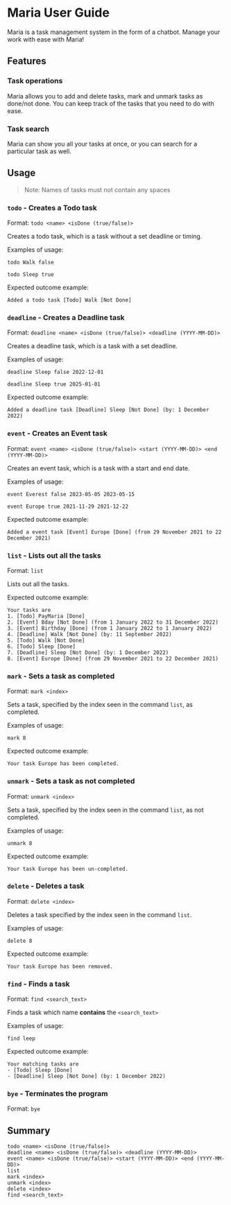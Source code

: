# Maria User Guide

Maria is a task management system in the form of a chatbot. Manage your work with ease with Maria!

## Features 

### Task operations

Maria allows you to add and delete tasks, mark and unmark tasks as done/not done. 
You can keep track of the tasks that you need to do with ease.

### Task search

Maria can show you all your tasks at once, or you can search for a particular task as well.

## Usage

> Note: Names of tasks must not contain any spaces

### `todo` - Creates a Todo task

Format: `todo <name> <isDone (true/false)>`

Creates a todo task, which is a task without a set deadline or timing.

Examples of usage: 

`todo Walk false`

`todo Sleep true`

Expected outcome example:

```
Added a todo task [Todo] Walk [Not Done]
```

### `deadline` - Creates a Deadline task

Format: `deadline <name> <isDone (true/false)> <deadline (YYYY-MM-DD)>`

Creates a deadline task, which is a task with a set deadline.

Examples of usage:

`deadline Sleep false 2022-12-01`

`deadline Sleep true 2025-01-01`

Expected outcome example:

```
Added a deadline task [Deadline] Sleep [Not Done] (by: 1 December 2022)
```

### `event` - Creates an Event task

Format: `event <name> <isDone (true/false)> <start (YYYY-MM-DD)> <end (YYYY-MM-DD)>`

Creates an event task, which is a task with a start and end date.

Examples of usage:

`event Everest false 2023-05-05 2023-05-15`

`event Europe true 2021-11-29 2021-12-22`

Expected outcome example:

```
Added a event task [Event] Europe [Done] (from 29 November 2021 to 22 December 2021)
```

### `list` - Lists out all the tasks

Format: `list`

Lists out all the tasks.

Expected outcome example:

```
Your tasks are 
1. [Todo] PayMaria [Done]
2. [Event] Bday [Not Done] (from 1 January 2022 to 31 December 2022)
3. [Event] Birthday [Done] (from 1 January 2022 to 1 January 2022)
4. [Deadline] Walk [Not Done] (by: 11 September 2022)
5. [Todo] Walk [Not Done]
6. [Todo] Sleep [Done]
7. [Deadline] Sleep [Not Done] (by: 1 December 2022)
8. [Event] Europe [Done] (from 29 November 2021 to 22 December 2021)
```

### `mark` - Sets a task as completed

Format: `mark <index>`

Sets a task, specified by the index seen in the command `list`, as completed.

Examples of usage:

`mark 8`

Expected outcome example:

```
Your task Europe has been completed.
```

### `unmark` - Sets a task as not completed

Format: `unmark <index>`

Sets a task, specified by the index seen in the command `list`, as not completed.

Examples of usage:

`unmark 8`

Expected outcome example:

```
Your task Europe has been un-completed.
```

### `delete` - Deletes a task

Format: `delete <index>`

Deletes a task specified by the index seen in the command `list`.

Examples of usage:

`delete 8`

Expected outcome example:

```
Your task Europe has been removed.
```

### `find` - Finds a task

Format: `find <search_text>`

Finds a task which name **contains** the `<search_text>`

Examples of usage:

`find leep`

Expected outcome example:

```
Your matching tasks are 
- [Todo] Sleep [Done]
- [Deadline] Sleep [Not Done] (by: 1 December 2022)
```

### `bye` - Terminates the program

Format: `bye`

## Summary

```
todo <name> <isDone (true/false)>
deadline <name> <isDone (true/false)> <deadline (YYYY-MM-DD)>
event <name> <isDone (true/false)> <start (YYYY-MM-DD)> <end (YYYY-MM-DD)>
list
mark <index>
unmark <index>
delete <index>
find <search_text>
```